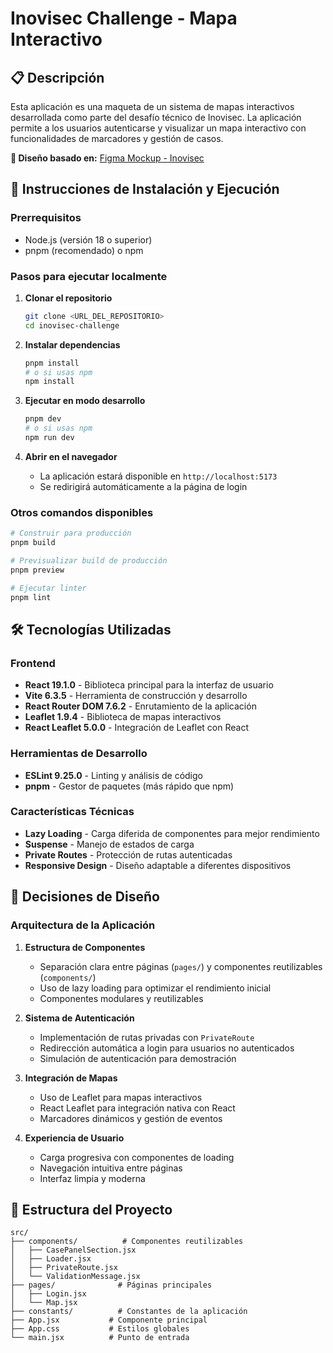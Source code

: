 # Inovisec Challenge - Mapa Interactivo

## 📋 Descripción

Esta aplicación es una maqueta de un sistema de mapas interactivos desarrollada como parte del desafío técnico de Inovisec. La aplicación permite a los usuarios autenticarse y visualizar un mapa interactivo con funcionalidades de marcadores y gestión de casos.

**🎨 Diseño basado en:** [Figma Mockup - Inovisec](https://www.figma.com/design/yntjFLquIClYafIM9bTvJy/Inovisec-Mockup?node-id=0-1&m=dev&t=odK4fZD4xnXSILCC-1)

## 🚀 Instrucciones de Instalación y Ejecución

### Prerrequisitos

- Node.js (versión 18 o superior)
- pnpm (recomendado) o npm

### Pasos para ejecutar localmente

1. **Clonar el repositorio**
   ```bash
   git clone <URL_DEL_REPOSITORIO>
   cd inovisec-challenge
   ```

2. **Instalar dependencias**
   ```bash
   pnpm install
   # o si usas npm
   npm install
   ```

3. **Ejecutar en modo desarrollo**
   ```bash
   pnpm dev
   # o si usas npm
   npm run dev
   ```

4. **Abrir en el navegador**
   - La aplicación estará disponible en `http://localhost:5173`
   - Se redirigirá automáticamente a la página de login

### Otros comandos disponibles

```bash
# Construir para producción
pnpm build

# Previsualizar build de producción
pnpm preview

# Ejecutar linter
pnpm lint
```

## 🛠️ Tecnologías Utilizadas

### Frontend
- **React 19.1.0** - Biblioteca principal para la interfaz de usuario
- **Vite 6.3.5** - Herramienta de construcción y desarrollo
- **React Router DOM 7.6.2** - Enrutamiento de la aplicación
- **Leaflet 1.9.4** - Biblioteca de mapas interactivos
- **React Leaflet 5.0.0** - Integración de Leaflet con React

### Herramientas de Desarrollo
- **ESLint 9.25.0** - Linting y análisis de código
- **pnpm** - Gestor de paquetes (más rápido que npm)

### Características Técnicas
- **Lazy Loading** - Carga diferida de componentes para mejor rendimiento
- **Suspense** - Manejo de estados de carga
- **Private Routes** - Protección de rutas autenticadas
- **Responsive Design** - Diseño adaptable a diferentes dispositivos

## 🎨 Decisiones de Diseño

### Arquitectura de la Aplicación

1. **Estructura de Componentes**
   - Separación clara entre páginas (`pages/`) y componentes reutilizables (`components/`)
   - Uso de lazy loading para optimizar el rendimiento inicial
   - Componentes modulares y reutilizables

2. **Sistema de Autenticación**
   - Implementación de rutas privadas con `PrivateRoute`
   - Redirección automática a login para usuarios no autenticados
   - Simulación de autenticación para demostración

3. **Integración de Mapas**
   - Uso de Leaflet para mapas interactivos
   - React Leaflet para integración nativa con React
   - Marcadores dinámicos y gestión de eventos

4. **Experiencia de Usuario**
   - Carga progresiva con componentes de loading
   - Navegación intuitiva entre páginas
   - Interfaz limpia y moderna

## 📁 Estructura del Proyecto

```
src/
├── components/          # Componentes reutilizables
│   ├── CasePanelSection.jsx
│   ├── Loader.jsx
│   ├── PrivateRoute.jsx
│   └── ValidationMessage.jsx
├── pages/              # Páginas principales
│   ├── Login.jsx
│   └── Map.jsx
├── constants/          # Constantes de la aplicación
├── App.jsx           # Componente principal
├── App.css           # Estilos globales
└── main.jsx          # Punto de entrada
```
